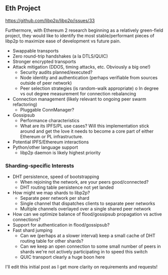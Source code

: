## Eth Project

https://github.com/libp2p/libp2p/issues/33


Furthermore, with Ethereum 2 research beginning as a relatively green-field project, they would like to identify the most stable/performant pieces of libp2p to maximize ease of development vs future pain.

* Swappable transports
* Zero round-trip handshakes (a la DTLS/QUIC)
* Stronger encrypted transports
* Attack mitigation (DDOS, timing attacks, etc. Obviously a big one!)
  * Security audits planned/executed?
  * Node identity and authentication (perhaps verifiable from sources outside of peer network)
  * Peer selection strategies (is random-walk appropriate)
o	In degree vs out degree measurement for connection rebalancing
* Connection management (likely relevant to ongoing peer swarm refactoring)
  * Pluggable ConnManager?
* Gossipsub
  * Performance characteristics
  * What are its IPFS/PL use cases? Will this implementation stick around and get the love it needs to become a core part of either Ethereum or PL infrastructure.
* Potential IPFS/Ethereum interactions
* Python/other language support
  * libp2p daemon is likely highest priority

  
### Sharding-specific Interests
* DHT persistence, speed of bootstrapping
  * When rejoining the network, are your peers good/connected?
  * DHT routing table persistence not yet landed
* How might we map shards to libp2p?
  * Separate peer network per shard
  * Single channel that dispatches clients to separate peer networks
  * Multiple channels overlayed over a single shared peer network
* How can we optimize balance of flood/gossipsub propagation vs active connections?
* Support for authentication in flood/gossipsub?
* Fast shard jumping
  * Can we (perhaps at a slower interval) keep a small cache of DHT routing table for other shards?
  * Can we keep an open connection to some small number of peers in shards we're not actively participating in to speed this switch
  * QUIC transport clearly a huge boon here


I'll edit this initial post as I get more clarity on requirements and requests!

